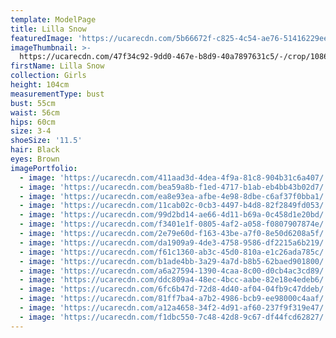 ```yaml
---
template: ModelPage
title: Lilla Snow
featuredImage: 'https://ucarecdn.com/5b66672f-c825-4c54-ae76-51416229ee46/'
imageThumbnail: >-
  https://ucarecdn.com/47f34c92-9dd0-467e-b8d9-40a7897631c5/-/crop/1086x1186/282,129/-/preview/
firstName: Lilla Snow
collection: Girls
height: 104cm
measurementType: bust
bust: 55cm
waist: 56cm
hips: 60cm
size: 3-4
shoeSize: '11.5'
hair: Black
eyes: Brown
imagePortfolio:
  - image: 'https://ucarecdn.com/411aad3d-4dea-4f9a-81c8-904b31c6a407/'
  - image: 'https://ucarecdn.com/bea59a8b-f1ed-4717-b1ab-eb4bb43b02d7/'
  - image: 'https://ucarecdn.com/ea8e93ea-afbe-4e98-8dbe-c6af37f0bba1/'
  - image: 'https://ucarecdn.com/11cab02c-0cb3-4497-b4d8-82f2849fd053/'
  - image: 'https://ucarecdn.com/99d2bd14-ae66-4d11-b69a-0c458d1e20bd/'
  - image: 'https://ucarecdn.com/f3401e1f-0805-4af2-a058-f0807907874e/'
  - image: 'https://ucarecdn.com/2e79e60d-f163-43be-a7f0-8e50d6208a5f/'
  - image: 'https://ucarecdn.com/da1909a9-4de3-4758-9586-df2215a6b219/'
  - image: 'https://ucarecdn.com/f61c1360-ab3c-45d0-810a-e1c26ada785c/'
  - image: 'https://ucarecdn.com/b1ade4bb-3a29-4a7d-b8b5-62baed901800/'
  - image: 'https://ucarecdn.com/a6a27594-1390-4caa-8c00-d0cb4ac3cd89/'
  - image: 'https://ucarecdn.com/ddc809a4-48ec-4bcc-aabe-82e18e4edeb6/'
  - image: 'https://ucarecdn.com/6fc6b47d-72d8-4d40-af04-04fb9c47ddeb/'
  - image: 'https://ucarecdn.com/81ff7ba4-a7b2-4986-bcb9-ee98000c4aaf/'
  - image: 'https://ucarecdn.com/a12a4658-34f2-4d91-af60-237f9f319e47/'
  - image: 'https://ucarecdn.com/f1dbc550-7c48-42d8-9c67-df44fcd62827/'
---
```


